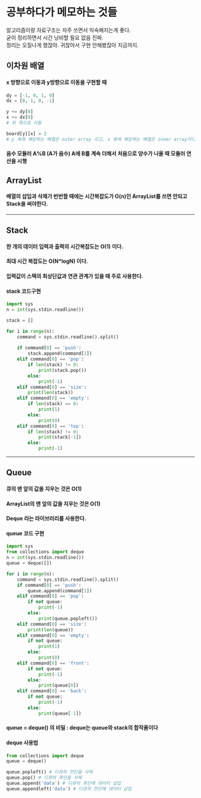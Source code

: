 
# 공부하다가 메모하는 것들
알고리즘이랑 자료구조는 자주 쓰면서 익숙해지는게 좋다. <br>
굳이 정리하면서 시간 낭비할 필요 없음 진짜. <br>
정리는 오질나게 했잖아. 귀찮아서 구현 안해봤잖아 지금까지. <br>

## 이차원 배열
#### x 방향으로 이동과 y방향으로 이동을 구현할 때
```python
dy = [-1, 0, 1, 0]
dx = [0, 1, 0, -1]

y += dy[0]
x += dx[0] 
# 위 쪽으로 이동

board[y][x] = 2
# y 축에 해당하는 배열은 outer array 이고, x 축에 해당하는 배열은 inner array이다!!!
```
#### 음수 모듈러 A%B (A가 음수) A에 B를 계속 더해서 처음으로 양수가 나올 때 모듈러 연산을 시행

## ArrayList
#### 배열의 삽입과 삭제가 번번할 때에는 시간복잡도가 O(n)인 ArrayList를 쓰면 안되고 Stack을 써야한다.

---

## Stack
#### 한 개의 데이터 입력과 출력의 시간복잡도는 O(1) 이다.
#### 최대 시간 복잡도는 O(N*logN) 이다.
#### 입력값이 스택의 최상단값과 연관 관계가 있을 때 주로 사용한다.

#### stack 코드구현
```python
import sys
n = int(sys.stdin.readline())

stack = []

for i in range(n):
    command = sys.stdin.readline().split()
    
    if command[0] == 'push':
        stack.append(command[1])
    elif command[0] == 'pop':
        if len(stack) != 0:
            print(stack.pop())
        else:
            print(-1)
    elif command[0] == 'size':
        print(len(stack))
    elif command[0] == 'empty':
        if len(stack) == 0:
            print(1)
        else:
            print(0)
    elif command[0] == 'top':
        if len(stack) != 0:
            print(stack[-1])
        else:
            print(-1)
```


---

## Queue

#### 큐의 맨 앞의 값을 지우는 것은 O(1) 
#### ArrayList의 맨 앞의 값을 지우는 것은 O(1)
#### Deque 라는 라이브러리를 사용한다.
#### queue 코드 구현
```python
import sys
from collections import deque
n = int(sys.stdin.readline())
queue = deque([])

for i in range(n):
    command = sys.stdin.readline().split()
    if command[0] == 'push':
        queue.append(command[1])
    elif command[0] == 'pop':
        if not queue:
            print(-1)
        else:
            print(queue.popleft())
    elif command[0] == 'size':
        print(len(queue))
    elif command[0] == 'empty':
        if not queue:
            print(1)
        else:
            print(0)
    elif command[0] == 'front':
        if not queue:
            print(-1)
        else:
            print(queue[0])
    elif command[0] == 'back':
        if not queue:
            print(-1)
        else:
            print(queue[-1])

```

#### queue = deque() 의 비밀 : deque는 queue와 stack의 합작품이다
#### deque 사용법
```python
from collections import deque
queue = deque()

queue.popleft() # 디큐의 전단을 삭제
queue.pop() # 디큐의 후단을 삭제
queue.append('data') # 디큐의 후단에 데이터 삽입
queue.appendleft('data') # 디큐의 전단에 데이터 삽입

```
